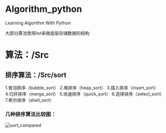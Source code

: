 # Algorithm_python
Learning Algorithm With Python

大部分算法使用list来做底层存储数据的结构

# 算法：/Src

## 排序算法：/Src/sort
 1.冒泡排序（bubble_sort）
 2.堆排序（heap_sort）
 3.插入排序（insert_sort）
 4.归并排序（merge_sort）
 5.快速排序（quick_sort）
 6.选择排序（select_sort)
 7.希尔排序（shell_sort）
### 几种排序算法比较图：
![sort_compared](图片链接 "optional title")


